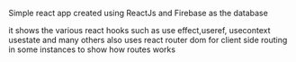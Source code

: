 Simple react app created using ReactJs and Firebase as the database

it shows the various react hooks such as use effect,useref, usecontext usestate and many others
also uses react router dom for client side routing in some instances to show how routes works
